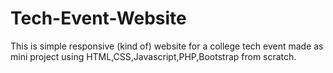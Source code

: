 # Tech-Event-Website

This is simple responsive (kind of) website for a college tech event made as mini project using HTML,CSS,Javascript,PHP,Bootstrap from scratch. 
